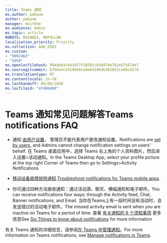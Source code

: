 ```yaml
---
title: Teams 通知
ms.author: pebaum
author: pebaum
manager: mnirkhe
ms.audience: Admin
ms.topic: article
ROBOTS: NOINDEX, NOFOLLOW
localization_priority: Priority
ms.collection: Adm_O365
ms.custom:
- "9002463"
- "5050"
ms.openlocfilehash: 994de03c6416f7f28592c05dd7da762e67567de7
ms.sourcegitcommit: b7bbe4c5419668ce8e84196db382032ca09cd176
ms.translationtype: HT
ms.contentlocale: zh-CN
ms.lasthandoff: 09/08/2020
ms.locfileid: "47406460"
---
```

# <a name="teams-notifications-faq"></a><span data-ttu-id="138fe-102">Teams 通知常见问题解答</span><span class="sxs-lookup"><span data-stu-id="138fe-102">Teams notifications FAQ</span></span>


- <span data-ttu-id="138fe-103">通知 [由用户设置](https://support.microsoft.com/office/1cc31834-5fe5-412b-8edb-43fecc78413d)， 管理员不能代表用户更改通知设置。</span><span class="sxs-lookup"><span data-stu-id="138fe-103">Notifications are [set by users](https://support.microsoft.com/office/1cc31834-5fe5-412b-8edb-43fecc78413d), and Admins cannot change notification settings on users' behalf.</span></span> <span data-ttu-id="138fe-104">在 Teams 桌面应用中，选择 Teams 右上角的个人资料图片，然后进入设置>活动通知。</span><span class="sxs-lookup"><span data-stu-id="138fe-104">In the Teams Desktop App, select your profile picture at the top right Corner of Teams then go to Settings>Activity Notifications</span></span>

- <span data-ttu-id="138fe-105">[移动设备故障排除通知](https://support.microsoft.com/office/6d125ac2-e440-4fab-8e4c-2227a52d460c).</span><span class="sxs-lookup"><span data-stu-id="138fe-105">[Troubleshoot notifications for Teams mobile apps](https://support.microsoft.com/office/6d125ac2-e440-4fab-8e4c-2227a52d460c).</span></span>

- <span data-ttu-id="138fe-106">你可通过四种方法接收通知：通过活动源、聊天、横幅通知和电子邮件。</span><span class="sxs-lookup"><span data-stu-id="138fe-106">You can receive notifications four ways: through the Activity feed, Chat, Banner notifications, and Email.</span></span> <span data-ttu-id="138fe-107">当你在Teams上有一段时间没有活动时，会发送错过的活动电子邮件。</span><span class="sxs-lookup"><span data-stu-id="138fe-107">The missed activity email is sent when you are inactive on Teams for a period of time.</span></span> <span data-ttu-id="138fe-108">查看 [有关通知的 6 个须知事项](https://support.microsoft.com/office/abb62c60-3d15-4968-b86a-42fea9c22cf4) 更多信息</span><span class="sxs-lookup"><span data-stu-id="138fe-108">See [Six Things to know about notifications](https://support.microsoft.com/office/abb62c60-3d15-4968-b86a-42fea9c22cf4) for more information</span></span>

<span data-ttu-id="138fe-109">有关 Teams 通知的详细信息，请参阅[在 Teams 中管理通知](https://support.office.com/article/1cc31834-5fe5-412b-8edb-43fecc78413d#ID0EAABAAA)。</span><span class="sxs-lookup"><span data-stu-id="138fe-109">For more information on Teams notifications, see  [Manage notifications in Teams](https://support.office.com/article/1cc31834-5fe5-412b-8edb-43fecc78413d#ID0EAABAAA).</span></span>

